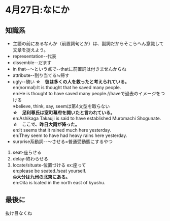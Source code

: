 # 4月27日:なにか
## 知識系
* 主語の前にあるなんか（前置詞句とか）は、副詞だからそこらへん意識して文章を捉えよう。
* representation--代表
* dissemble--だます
* in that--〜という点で--thatに前置詞は付きませんからね
* attribute--割り当てる≒帰す
* ugly--醜い
**☆　彼は多くの人を救ったと考えられている。**  
en(normal):It is thought that he saved many people.  
en:He is thought to have saved many people.//haveで過去のイメージをつける  
※believe, think, say, seemは第4文型を取らない  
**☆　足利尊氏は室町幕府を開いたと言われている。**  
en:Ashikaga Takauji is said to have established Muromachi Shogunate.  
**☆　ここで、昨日大雨が降った。**  
en:It seems that it rained much here yesterday.  
en:They seem to have had heavy rains here yesterday.  
* surprise系動詞--〜させる=普通受動態にするやつ
1. seat-座らせる
2. delay-終わらせる
3. locate/situate-位置づける
ex:座って  
en:please be seated./seat yourself.  
**◎大分は九州の北東にある。**  
en:Oita is lcated in the north east of kyushu.
## 最後に
抜け目なくね
